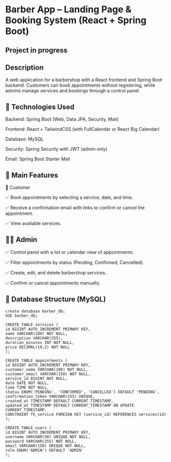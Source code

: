 # Barber App – Landing Page & Booking System (React + Spring Boot)
## Project in progress
## Description

A web application for a barbershop with a React frontend and Spring Boot backend.
Customers can book appointments without registering, while admins manage services and bookings through a control panel.

## 📌 Technologies Used

Backend: Spring Boot (Web, Data JPA, Security, Mail)

Frontend: React + TailwindCSS (with FullCalendar or React Big Calendar)

Database: MySQL

Security: Spring Security with JWT (admin only)

Email: Spring Boot Starter Mail

## 📌 Main Features
👤 Customer

✅ Book appointments by selecting a service, date, and time.

✅ Receive a confirmation email with links to confirm or cancel the appointment.

✅ View available services.

## 🧑‍💼 Admin

✅ Control panel with a list or calendar view of appointments.

✅ Filter appointments by status (Pending, Confirmed, Cancelled).

✅ Create, edit, and delete barbershop services.

✅ Confirm or cancel appointments manually.

## 📌 Database Structure (MySQL)
`````
create database barber_db;
USE barber_db;

CREATE TABLE services (
id BIGINT AUTO_INCREMENT PRIMARY KEY,
name VARCHAR(100) NOT NULL,
description VARCHAR(255),
duration_minutes INT NOT NULL,
price DECIMAL(10,2) NOT NULL
);

CREATE TABLE appointments (
id BIGINT AUTO_INCREMENT PRIMARY KEY,
customer_name VARCHAR(100) NOT NULL,
customer_email VARCHAR(150) NOT NULL,
service_id BIGINT NOT NULL,
date DATE NOT NULL,
time TIME NOT NULL,
status ENUM('PENDING', 'CONFIRMED', 'CANCELLED') DEFAULT 'PENDING',
confirmation_token VARCHAR(255) UNIQUE,
created_at TIMESTAMP DEFAULT CURRENT_TIMESTAMP,
updated_at TIMESTAMP DEFAULT CURRENT_TIMESTAMP ON UPDATE CURRENT_TIMESTAMP,
CONSTRAINT fk_service FOREIGN KEY (service_id) REFERENCES services(id)
);

CREATE TABLE users (
id BIGINT AUTO_INCREMENT PRIMARY KEY,
username VARCHAR(50) UNIQUE NOT NULL,
password VARCHAR(255) NOT NULL,
email VARCHAR(150) UNIQUE NOT NULL,
role ENUM('ADMIN') DEFAULT 'ADMIN'
);
`````
